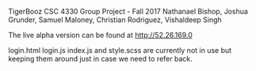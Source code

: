 TigerBooz
CSC 4330 Group Project - Fall 2017
Nathanael Bishop, Joshua Grunder, Samuel Maloney, Christian Rodriguez, Vishaldeep Singh

The live alpha version can be found at http://52.26.169.0



login.html  login.js  index.js  and  style.scss are currently not in use but keeping them around just in case we need to refer back.